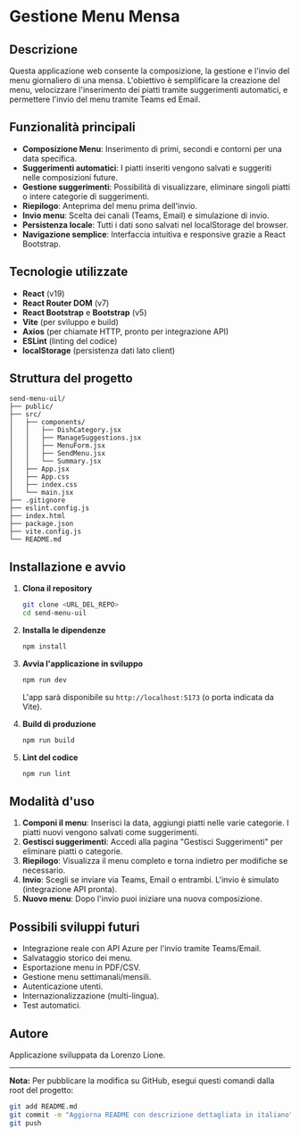 # Gestione Menu Mensa

## Descrizione

Questa applicazione web consente la composizione, la gestione e l'invio del menu giornaliero di una mensa. L'obiettivo è semplificare la creazione del menu, velocizzare l'inserimento dei piatti tramite suggerimenti automatici, e permettere l'invio del menu tramite Teams ed Email.

## Funzionalità principali

- **Composizione Menu**: Inserimento di primi, secondi e contorni per una data specifica.
- **Suggerimenti automatici**: I piatti inseriti vengono salvati e suggeriti nelle composizioni future.
- **Gestione suggerimenti**: Possibilità di visualizzare, eliminare singoli piatti o intere categorie di suggerimenti.
- **Riepilogo**: Anteprima del menu prima dell'invio.
- **Invio menu**: Scelta dei canali (Teams, Email) e simulazione di invio.
- **Persistenza locale**: Tutti i dati sono salvati nel localStorage del browser.
- **Navigazione semplice**: Interfaccia intuitiva e responsive grazie a React Bootstrap.

## Tecnologie utilizzate

- **React** (v19)
- **React Router DOM** (v7)
- **React Bootstrap** e **Bootstrap** (v5)
- **Vite** (per sviluppo e build)
- **Axios** (per chiamate HTTP, pronto per integrazione API)
- **ESLint** (linting del codice)
- **localStorage** (persistenza dati lato client)

## Struttura del progetto

```
send-menu-uil/
├── public/
├── src/
│   ├── components/
│   │   ├── DishCategory.jsx
│   │   ├── ManageSuggestions.jsx
│   │   ├── MenuForm.jsx
│   │   ├── SendMenu.jsx
│   │   └── Summary.jsx
│   ├── App.jsx
│   ├── App.css
│   ├── index.css
│   └── main.jsx
├── .gitignore
├── eslint.config.js
├── index.html
├── package.json
├── vite.config.js
└── README.md
```

## Installazione e avvio

1. **Clona il repository**

   ```bash
   git clone <URL_DEL_REPO>
   cd send-menu-uil
   ```

2. **Installa le dipendenze**

   ```bash
   npm install
   ```

3. **Avvia l'applicazione in sviluppo**

   ```bash
   npm run dev
   ```

   L'app sarà disponibile su `http://localhost:5173` (o porta indicata da Vite).

4. **Build di produzione**

   ```bash
   npm run build
   ```

5. **Lint del codice**
   ```bash
   npm run lint
   ```

## Modalità d'uso

1. **Componi il menu**: Inserisci la data, aggiungi piatti nelle varie categorie. I piatti nuovi vengono salvati come suggerimenti.
2. **Gestisci suggerimenti**: Accedi alla pagina "Gestisci Suggerimenti" per eliminare piatti o categorie.
3. **Riepilogo**: Visualizza il menu completo e torna indietro per modifiche se necessario.
4. **Invio**: Scegli se inviare via Teams, Email o entrambi. L'invio è simulato (integrazione API pronta).
5. **Nuovo menu**: Dopo l'invio puoi iniziare una nuova composizione.

## Possibili sviluppi futuri

- Integrazione reale con API Azure per l'invio tramite Teams/Email.
- Salvataggio storico dei menu.
- Esportazione menu in PDF/CSV.
- Gestione menu settimanali/mensili.
- Autenticazione utenti.
- Internazionalizzazione (multi-lingua).
- Test automatici.

## Autore

Applicazione sviluppata da Lorenzo Lione.

---

**Nota:** Per pubblicare la modifica su GitHub, esegui questi comandi dalla root del progetto:

```bash
git add README.md
git commit -m "Aggiorna README con descrizione dettagliata in italiano"
git push
```
